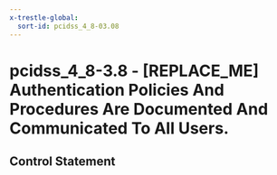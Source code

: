 ```yaml
---
x-trestle-global:
  sort-id: pcidss_4_8-03.08
---
```


# pcidss_4_8-3.8 - \[REPLACE_ME\] Authentication Policies And Procedures Are Documented And Communicated To All Users.

## Control Statement
